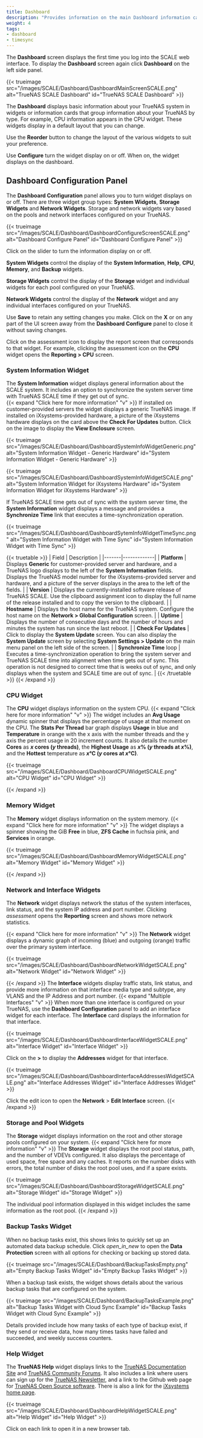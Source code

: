 ```yaml
---
title: Dashboard
description: "Provides information on the main Dashboard information cards (widgets). It includes basic instructions on synchronizing system server and SCALE time and on customizing the display by moving, adding, or removing widgets."
weight: 4
tags:
- dashboard
- timesync
---
```


The **Dashboard** screen displays the first time you log into the SCALE web interface. 
To display the **Dashboard** screen again click **Dashboard** on the left side panel. 

{{< trueimage src="/images/SCALE/Dashboard/DashboardMainScreenSCALE.png" alt="TrueNAS SCALE Dashboard" id="TrueNAS SCALE Dashboard" >}}

The **Dashboard** displays basic information about your TrueNAS system in widgets or information cards that group information about your TrueNAS by type. For example, CPU information appears in the CPU widget. 
These widgets display in a default layout that you can change.

Use the **Reorder** button to change the layout of the various widgets to suit your preference.

Use **Configure** turn the widget display on or off. When on, the widget displays on the dashboard.

## Dashboard Configuration Panel

The **Dashboard Configuration** panel allows you to turn widget displays on or off. 
There are three widget group types: **System Widgets**, **Storage Widgets** and **Network Widgets**. 
Storage and network widgets vary based on the pools and network interfaces configured on your TrueNAS. 

{{< trueimage src="/images/SCALE/Dashboard/DashboardConfigureScreenSCALE.png" alt="Dashboard Configure Panel" id="Dashboard Configure Panel" >}}

Click on the slider to turn the information display on or off.

**System Widgets** control the display of the **System Information**, **Help**, **CPU**, **Memory**, and **Backup** widgets.

**Storage Widgets** control the display of the **Storage** widget and individual widgets for each pool configured on your TrueNAS.

**Network Widgets** control the display of the **Network** widget and any individual interfaces configured on your TrueNAS.

Use **Save** to retain any setting changes you make. Click on the **X** or on any part of the UI screen away from the **Dashboard Configure** panel to close it without saving changes.

Click on the <span class="iconify" data-icon="ic:baseline-assessment"></span> assessment icon to display the report screen that corresponds to that widget. For example, clicking the <span class="iconify" data-icon="ic:baseline-assessment"></span> assessment icon on the **CPU** widget opens the **Reporting > CPU** screen. 

### System Information Widget

The **System Information** widget displays general information about the SCALE system. It includes an option to synchronize the system server time with TrueNAS SCALE time if they get out of sync.   
{{< expand "Click here for more information" "v" >}}
If installed on customer-provided servers the widget displays a generic TrueNAS image. 
If installed on iXsystems-provided hardware, a picture of the iXsystems hardware displays on the card above the **Check For Updates** button. Click on the image to display the **View Enclosure** screen.

{{< trueimage src="/images/SCALE/Dashboard/DashboardSystemInfoWidgetGeneric.png" alt="System Information Widget - Generic Hardware" id="System Information Widget - Generic Hardware" >}}

{{< trueimage src="/images/SCALE/Dashboard/DashboardSystemInfoWidgetSCALE.png" alt="System Information Widget for iXsystems Hardware" id="System Information Widget for iXsystems Hardware" >}}

If TrueNAS SCALE time gets out of sync with the system server time, the **System Information** widget displays a message and provides a **Synchronize Time** link that executes a time-synchronization operation.

{{< trueimage src="/images/SCALE/Dashboard/DashboardSytemInfoWidgetTimeSync.png" alt="System Information Widget with Time Sync" id="System Information Widget with Time Sync" >}}

{{< truetable >}}
| Field | Description |
|-------|-------------|
| **Platform** | Displays **Generic** for customer-provided server and hardware, and a TrueNAS logo displays to the left of the **System Information** fields. <br> Displays the TrueNAS model number for the iXsystems-provided server and hardware, and a picture of the server displays in the area to the left of the fields. |
| **Version** | Displays the currently-installed software release of TrueNAS SCALE. Use the clipboard <span class="material-icons-outlined">assignment</span> icon to display the full name of the release installed and to copy the version to the clipboard. |
| **Hostname** | Displays the host name for the TrueNAS system. Configure the host name on the **Network > Global Configuration** screen. |
| **Uptime** | Displays the number of consecutive days and the number of hours and minutes the system has run since the last reboot. |
| **Check For Updates** | Click to display the **System Update** screen. You can also display the **System Update** screen by selecting **System Settings > Update** on the main menu panel on the left side of the screen. | 
| **Synchronize Time** <span class="material-icons">loop</span> | Executes a time-synchronization operation to bring the system server and TrueNAS SCALE time into alignment when time gets out of sync. This operation is not designed to correct time that is weeks out of sync, and only displays when the system and SCALE time are out of sync. |
{{< /truetable >}}
{{< /expand >}}

### CPU Widget

The **CPU** widget displays information on the system CPU. 
{{< expand "Click here for more information" "v" >}}
The widget includes an **Avg Usage** dynamic spinner that displays the percentage of usage at that moment on the CPU. 
The **Stats Per Thread** bar graph displays **Usage** in blue and **Temperature** in orange with the x axis with the number threads and the y axis the percent usage in 20 increment counts. 
It also details the number **Cores** as ***x* cores (*y* threads)**, the **Highest Usage** as ***x*% (*y* threads at *x*%)**, and the **Hottest** temperature as ***x*&deg;C (*y* cores at *x*&deg;C)**.

{{< trueimage src="/images/SCALE/Dashboard/DashboardCPUWidgetSCALE.png" alt="CPU Widget" id="CPU Widget" >}}

{{< /expand >}}

### Memory Widget

The **Memory** widget displays information on the system memory. 
{{< expand "Click here for more information" "v" >}}
The widget displays a spinner showing the GiB **Free** in blue, **ZFS Cache** in fuchsia pink, and **Services** in orange. 

{{< trueimage src="/images/SCALE/Dashboard/DashboardMemoryWidgetSCALE.png" alt="Memory Widget" id="Memory Widget" >}}

{{< /expand >}}

### Network and Interface Widgets

The **Network** widget displays network the status of the system interfaces, link status, and the system IP address and port number.
Clicking <i class="material-icons" aria-hidden="true" title="Open Network Reporting Screen">assessment</i> opens the **Reporting** screen and shows more network statistics.

{{< expand "Click here for more information" "v" >}}
The **Network** widget displays a dynamic graph of incoming (blue) and outgoing (orange) traffic over the primary system interface.

{{< trueimage src="/images/SCALE/Dashboard/DashboardNetworkWidgetSCALE.png" alt="Network Widget" id="Network Widget" >}}

{{< /expand >}}
The **Interface** widgets display traffic stats, link status, and provide more information on that interface media type and subtype, any VLANS and the IP Address and port number.
{{< expand "Multiple Interfaces" "v" >}}
When more than one interface is configured on your TrueNAS, use the **Dashboard Configuration** panel to add an interface widget for each interface.
The **Interface** card displays the information for that interface.

{{< trueimage src="/images/SCALE/Dashboard/DashboardInterfaceWidgetSCALE.png" alt="Interface Widget" id="Interface Widget" >}}

Click on the **>** to display the **Addresses** widget for that interface. 

{{< trueimage src="/images/SCALE/Dashboard/DashboardInterfaceAddressesWidgetSCALE.png" alt="Interface Addresses Widget" id="Interface Addresses Widget" >}}

Click the <span class="iconify" data-icon="material-symbols:edit-outline"></span> edit icon to open the **Network** > **Edit Interface** screen.
{{< /expand >}}

### Storage and Pool Widgets

The **Storage** widget displays information on the root and other storage pools configured on your system.
{{< expand "Click here for more information" "v" >}}
The **Storage** widget displays the root pool status, path, and the number of VDEVs configured. It also displays the percentage of used space, free space and any caches.
It reports on the number disks with errors, the total number of disks the root pool uses, and if a spare exists.

{{< trueimage src="/images/SCALE/Dashboard/DashboardStorageWidgetSCALE.png" alt="Storage Widget" id="Storage Widget" >}}

The individual pool information displayed in this widget includes the same information as the root pool.
{{< /expand >}}

### Backup Tasks Widget

When no backup tasks exist, this shows links to quickly set up an automated data backup schedule.
Click <i class="material-icons" aria-hidden="true" title="Open Data Protection Screen">open_in_new</i> to open the **Data Protection** screen with all options for checking or backing up stored data.

{{< trueimage src="/images/SCALE/Dashboard/BackupTasksEmpty.png" alt="Empty Backup Tasks Widget" id="Empty Backup Tasks Widget" >}}

When a backup task exists, the widget shows details about the various backup tasks that are configured on the system.

{{< trueimage src="/images/SCALE/Dashboard/BackupTasksExample.png" alt="Backup Tasks Widget with Cloud Sync Example" id="Backup Tasks Widget with Cloud Sync Example" >}}

Details provided include how many tasks of each type of backup exist, if they send or receive data, how many times tasks have failed and succeeded, and weekly success counters.

### Help Widget

The **TrueNAS Help** widget displays links to the [TrueNAS Documentation Site](https://www.truenas.com/docs/) and [TrueNAS Community Forums](https://forums.truenas.com/). It also includes a link where users can sign up for the [TrueNAS Newsletter](https://www.truenas.com/newsletter/), and a link to the Github web page for [TrueNAS Open Source software](https://github.com/truenas/). There is also a link for the [iXsystems home page](https://www.ixsystems.com/).

{{< trueimage src="/images/SCALE/Dashboard/DashboardHelpWidgetSCALE.png" alt="Help Widget" id="Help Widget" >}}

Click on each link to open it in a new browser tab.
